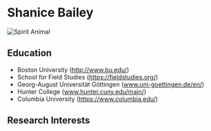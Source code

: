 # Shanice Bailey

![Spirit Animal](https://akns-images.eonline.com/eol_images/Entire_Site/20151027/rs_1024x768-151127081042-1024-gremlins-2-gizmo-112715.jpg?fit=inside|900:auto&output-quality=90)

## Education
- Boston University (http://www.bu.edu/)
- School for Field Studies (https://fieldstudies.org/)
- Georg-August Universität Göttingen (www.uni-goettingen.de/en/)
- Hunter College (www.hunter.cuny.edu/main/)
- Columbia University (https://www.columbia.edu/)

## Research Interests
